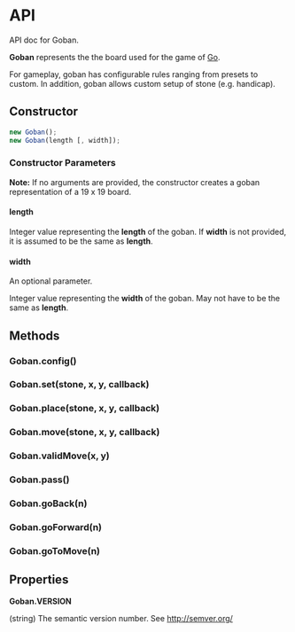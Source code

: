 API
===

API doc for Goban.

**Goban** represents the the board used for the game of [Go](https://en.wikipedia.org/wiki/Go_(game)). 

For gameplay, goban has configurable rules ranging from presets to custom.
In addition, goban allows custom setup of stone (e.g. handicap).

## Constructor

```javascript
new Goban();
new Goban(length [, width]);
```

### Constructor Parameters

**Note:** If no arguments are provided, the constructor creates a goban representation of a 19 x 19 board.

#### length

Integer value representing the **length** of the goban. If **width** is not provided, it is assumed to be the same as **length**.

#### width

An optional parameter.

Integer value representing the **width** of the goban. May not have to be the same as **length**.

## Methods

### Goban.config()

### Goban.set(stone, x, y, callback)

### Goban.place(stone, x, y, callback)

### Goban.move(stone, x, y, callback)

### Goban.validMove(x, y)

### Goban.pass()

### Goban.goBack(n)

### Goban.goForward(n)

### Goban.goToMove(n)

## Properties

**Goban.VERSION**

(string) The semantic version number. See http://semver.org/